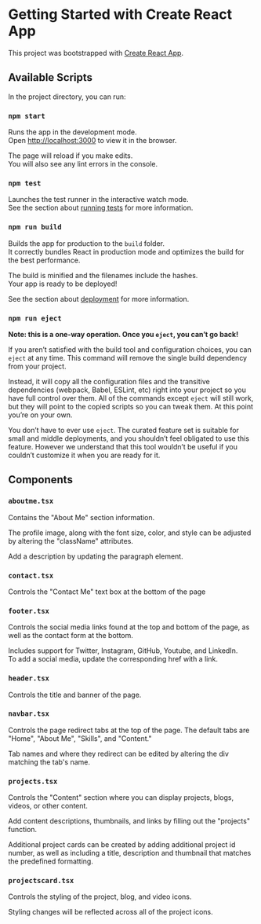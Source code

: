 # Getting Started with Create React App

This project was bootstrapped with [Create React App](https://github.com/facebook/create-react-app).

## Available Scripts

In the project directory, you can run:

### `npm start`

Runs the app in the development mode.\
Open [http://localhost:3000](http://localhost:3000) to view it in the browser.

The page will reload if you make edits.\
You will also see any lint errors in the console.

### `npm test`

Launches the test runner in the interactive watch mode.\
See the section about [running tests](https://facebook.github.io/create-react-app/docs/running-tests) for more information.

### `npm run build`

Builds the app for production to the `build` folder.\
It correctly bundles React in production mode and optimizes the build for the best performance.

The build is minified and the filenames include the hashes.\
Your app is ready to be deployed!

See the section about [deployment](https://facebook.github.io/create-react-app/docs/deployment) for more information.

### `npm run eject`

**Note: this is a one-way operation. Once you `eject`, you can’t go back!**

If you aren’t satisfied with the build tool and configuration choices, you can `eject` at any time. This command will remove the single build dependency from your project.

Instead, it will copy all the configuration files and the transitive dependencies (webpack, Babel, ESLint, etc) right into your project so you have full control over them. All of the commands except `eject` will still work, but they will point to the copied scripts so you can tweak them. At this point you’re on your own.

You don’t have to ever use `eject`. The curated feature set is suitable for small and middle deployments, and you shouldn’t feel obligated to use this feature. However we understand that this tool wouldn’t be useful if you couldn’t customize it when you are ready for it.




## Components

### `aboutme.tsx`
Contains the "About Me" section information.

The profile image, along with the font size, color, and style can be adjusted by altering the "className" attributes. 

Add a description by updating the paragraph element.

### `contact.tsx`
Controls the "Contact Me" text box at the bottom of the page


### `footer.tsx`
Controls the social media links found at the top and bottom of the page, as well as the contact form at the bottom.

Includes support for Twitter, Instagram, GitHub, Youtube, and LinkedIn.\
To add a social media, update the corresponding href with a link.

### `header.tsx`
Controls the title and banner of the page.

### `navbar.tsx`
Controls the page redirect tabs at the top of the page. The default tabs are "Home", "About Me", "Skills", and "Content."

Tab names and where they redirect can be edited by altering the div matching the tab's name.

### `projects.tsx` 
Controls the "Content" section where you can display projects, blogs, videos, or other content. 

Add content descriptions, thumbnails, and links by filling out the "projects" function.

Additional project cards can be created by adding additional project id number, as well as including a title, description and thumbnail that matches the predefined formatting.

### `projectscard.tsx`
Controls the styling of the project, blog, and video icons.

Styling changes will be reflected across all of the project icons.

